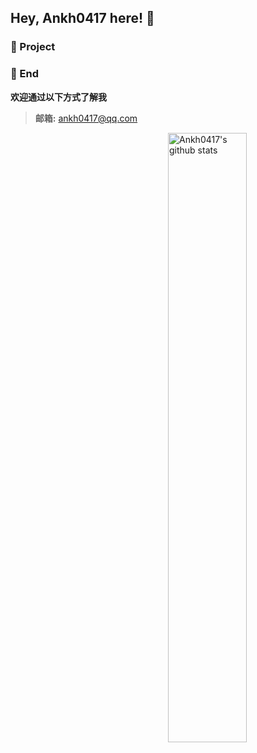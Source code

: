 ## Hey, Ankh0417 here! :wave:

### :pushpin: Project

### 💬 End

**欢迎通过以下方式了解我**

> **邮箱:** ankh0417@qq.com

<img align="right" alt="Ankh0417's github stats" width="50%" src="https://github-readme-stats.vercel.app/api?username=Ankh0417&show_icons=true">

